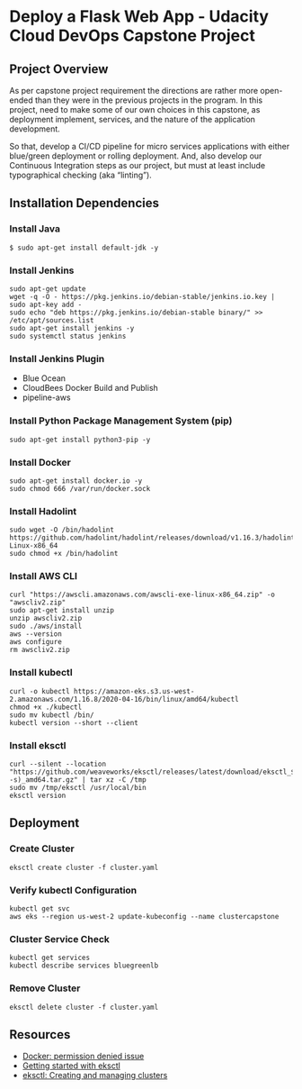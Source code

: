 # Deploy a Flask Web App - Udacity Cloud DevOps Capstone Project

## Project Overview
As per capstone project requirement the directions are rather more open-ended than they were in the previous projects in the program. In this project, need to make some of our own choices in this capstone, as deployment implement, services, and the nature of the application development.

So that, develop a CI/CD pipeline for micro services applications with either blue/green deployment or rolling deployment. And, also develop our Continuous Integration steps as our project, but must at least include typographical checking (aka “linting”). 

## Installation Dependencies

### Install Java
```
$ sudo apt-get install default-jdk -y
```

### Install Jenkins
```
sudo apt-get update
wget -q -O - https://pkg.jenkins.io/debian-stable/jenkins.io.key | sudo apt-key add -
sudo echo "deb https://pkg.jenkins.io/debian-stable binary/" >> /etc/apt/sources.list
sudo apt-get install jenkins -y
sudo systemctl status jenkins
```

### Install Jenkins Plugin
* Blue Ocean
* CloudBees Docker Build and Publish
* pipeline-aws

### Install Python Package Management System (pip)
```
sudo apt-get install python3-pip -y
```

### Install Docker
```
sudo apt-get install docker.io -y
sudo chmod 666 /var/run/docker.sock
```

### Install Hadolint
```
sudo wget -O /bin/hadolint https://github.com/hadolint/hadolint/releases/download/v1.16.3/hadolint-Linux-x86_64
sudo chmod +x /bin/hadolint
```

### Install AWS CLI
```
curl "https://awscli.amazonaws.com/awscli-exe-linux-x86_64.zip" -o "awscliv2.zip"
sudo apt-get install unzip
unzip awscliv2.zip
sudo ./aws/install
aws --version
aws configure
rm awscliv2.zip
```

### Install kubectl
```
curl -o kubectl https://amazon-eks.s3.us-west-2.amazonaws.com/1.16.8/2020-04-16/bin/linux/amd64/kubectl
chmod +x ./kubectl
sudo mv kubectl /bin/
kubectl version --short --client
```

### Install eksctl
```
curl --silent --location "https://github.com/weaveworks/eksctl/releases/latest/download/eksctl_$(uname -s)_amd64.tar.gz" | tar xz -C /tmp
sudo mv /tmp/eksctl /usr/local/bin
eksctl version
```

## Deployment

### Create Cluster
```
eksctl create cluster -f cluster.yaml
```

### Verify kubectl Configuration
```
kubectl get svc
aws eks --region us-west-2 update-kubeconfig --name clustercapstone
```

### Cluster Service Check
```
kubectl get services
kubectl describe services bluegreenlb
```

### Remove Cluster
```
eksctl delete cluster -f cluster.yaml
```

## Resources
* [Docker: permission denied issue](https://stackoverflow.com/questions/48957195/how-to-fix-docker-got-permission-denied-issue)
* [Getting started with eksctl](https://docs.aws.amazon.com/eks/latest/userguide/getting-started-eksctl.html)
* [eksctl: Creating and managing clusters](https://eksctl.io/usage/creating-and-managing-clusters/)